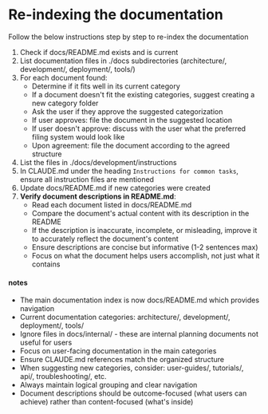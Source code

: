 # Re-indexing the documentation

Follow the below instructions step by step to re-index the documentation

1. Check if docs/README.md exists and is current
2. List documentation files in ./docs subdirectories (architecture/, development/, deployment/, tools/)
3. For each document found:
   - Determine if it fits well in its current category
   - If a document doesn't fit the existing categories, suggest creating a new category folder
   - Ask the user if they approve the suggested categorization
   - If user approves: file the document in the suggested location
   - If user doesn't approve: discuss with the user what the preferred filing system would look like
   - Upon agreement: file the document according to the agreed structure
4. List the files in ./docs/development/instructions
5. In CLAUDE.md under the heading `Instructions for common tasks`, ensure all instruction files are mentioned
6. Update docs/README.md if new categories were created
7. **Verify document descriptions in README.md**:
   - Read each document listed in docs/README.md
   - Compare the document's actual content with its description in the README
   - If the description is inaccurate, incomplete, or misleading, improve it to accurately reflect the document's content
   - Ensure descriptions are concise but informative (1-2 sentences max)
   - Focus on what the document helps users accomplish, not just what it contains

#### notes

- The main documentation index is now docs/README.md which provides navigation
- Current documentation categories: architecture/, development/, deployment/, tools/
- Ignore files in docs/internal/ - these are internal planning documents not useful for users
- Focus on user-facing documentation in the main categories
- Ensure CLAUDE.md references match the organized structure
- When suggesting new categories, consider: user-guides/, tutorials/, api/, troubleshooting/, etc.
- Always maintain logical grouping and clear navigation
- Document descriptions should be outcome-focused (what users can achieve) rather than content-focused (what's inside)